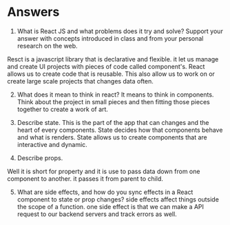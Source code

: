 # Answers

1. What is React JS and what problems does it try and solve? Support your answer with concepts introduced in class and from your personal research on the web.

Resct is a javascript library that is declarative and flexible. it let us manage and create UI projects with pieces of code called component's. React allows us to create code that is reusable. This also allow us to work on or create large scale projects that changes data often.

2. What does it mean to think in react?
   It means to think in components. Think about the project in small pieces and then fitting those pieces together to create a work of art.

3. Describe state.
   This is the part of the app that can changes and the heart of every components. State decides how that components behave and what is renders. State allows us to create components that are interactive and dynamic.

4. Describe props.

Well it is short for property and it is use to pass data down from one component to another. it passes it from parent to child.

5. What are side effects, and how do you sync effects in a React component to state or prop changes?
  side effects affect things outside the scope of a function. one side effect is that we can make a API request to our backend servers
   and track errors as well.
